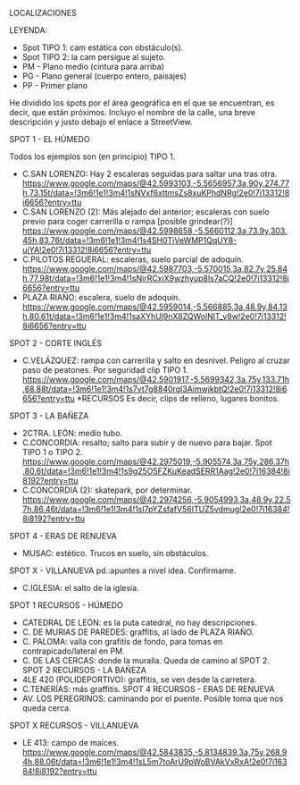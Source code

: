 LOCALIZACIONES

LEYENDA:
- Spot TIPO 1: cam estática con obstáculo(s).
- Spot TIPO 2: la cam persigue al sujeto.
- PM - Plano medio (cintura para arriba)
- PG - Plano general (cuerpo entero, paisajes)
- PP - Primer plano
  
He dividido los spots por el área geográfica en el que se encuentran, es decir, que están próximos.
Incluyo el nombre de la calle, una breve descripción y justo debajo el enlace a StreetView.

SPOT 1 - EL HÚMEDO

Todos los ejemplos son (en principio) TIPO 1.
- C.SAN LORENZO: Hay 2 escaleras seguidas para saltar una tras otra.
https://www.google.com/maps/@42.5993103,-5.5656957,3a,90y,274.77h,73.15t/data=!3m6!1e1!3m4!1sNVxf6xttmsZs8xuKPhdNRg!2e0!7i13312!8i6656?entry=ttu
- C.SAN LORENZO (2): Más alejado del anterior; escaleras con suelo previo para coger carrerilla o rampa [posible grindear(?)]
https://www.google.com/maps/@42.5998658,-5.5660112,3a,73.9y,303.45h,83.76t/data=!3m6!1e1!3m4!1s4SH0TjVeWMP1QqUY8-uiYA!2e0!7i13312!8i6656?entry=ttu
- C.PILOTOS REGUERAL: escaleras, suelo parcial de adoquín. 
https://www.google.com/maps/@42.5987703,-5.570015,3a,82.7y,25.84h,77.98t/data=!3m6!1e1!3m4!1sNirRCxjX9wzhyup8Is7aCQ!2e0!7i13312!8i6656?entry=ttu
- PLAZA RIAÑO: escalera, suelo de adoquín.
https://www.google.com/maps/@42.5959014,-5.566885,3a,48.9y,84.13h,80.61t/data=!3m6!1e1!3m4!1saXYhUl9nX8ZQWolNlT_y8w!2e0!7i13312!8i6656?entry=ttu

SPOT 2 - CORTE INGLÉS

- C.VELÁZQUEZ: rampa con carrerilla y salto en desnivel. Peligro al cruzar paso de peatones. Por seguridad clip TIPO 1.
https://www.google.com/maps/@42.5901917,-5.5699342,3a,75y,133.71h,68.88t/data=!3m6!1e1!3m4!1s7vt7g8840rqI3AimwjkbtQ!2e0!7i13312!8i6656?entry=ttu
*RECURSOS
Es decir, clips de relleno, lugares bonitos.

SPOT 3 - LA BAÑEZA
- 2CTRA. LEÓN: medio tubo.
- C.CONCORDIA: resalto; salto para subir y de nuevo para bajar. Spot TIPO 1 o TIPO 2.
https://www.google.com/maps/@42.2975019,-5.905574,3a,75y,286.37h,80.6t/data=!3m6!1e1!3m4!1s9g25O5FZKuKeadSERR1Aag!2e0!7i16384!8i8192?entry=ttu
- C.CONCORDIA (2): skatepark, por determinar.
https://www.google.com/maps/@42.2974256,-5.9054993,3a,48.9y,22.57h,86.46t/data=!3m6!1e1!3m4!1sI7pYZsfafV56ITUZ5vdmug!2e0!7i16384!8i8192?entry=ttu

SPOT 4 - ERAS DE RENUEVA

- MUSAC: estético. Trucos en suelo, sin obstáculos.


SPOT X - VILLANUEVA pd.:apuntes a nivel idea. Confírmame.
- C.IGLESIA: el salto de la iglesia. 

SPOT 1 RECURSOS - HÚMEDO
- CATEDRAL DE LEÓN: es la puta catedral, no hay descripciones.
- C. DE MURIAS DE PAREDES: graffitis, al lado de PLAZA RIAÑO.
- C. PALOMA: valla con grafitis de fondo, para tomas en contrapicado/lateral en PM.
- C. DE LAS CERCAS: donde la muralla. Queda de camino al SPOT 2.
SPOT 2 RECURSOS - LA BAÑEZA
- 4LE 420 (POLIDEPORTIVO): graffitis, se ven desde la carretera.
- C.TENERÍAS: más graffitis.
SPOT 4 RECURSOS - ERAS DE RENUEVA
- AV. LOS PEREGRINOS: caminando por el puente. Posible toma que nos queda cerca.

SPOT X RECURSOS - VILLANUEVA

- LE 413: campo de maíces.
https://www.google.com/maps/@42.5843835,-5.8134839,3a,75y,268.94h,88.06t/data=!3m6!1e1!3m4!1sL5m7toArU9pWoBVAkVxRxA!2e0!7i16384!8i8192?entry=ttu
